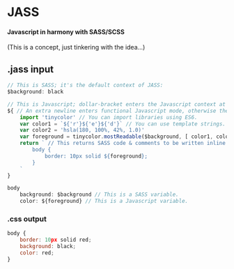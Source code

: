 # JASS
#### Javascript in harmony with SASS/SCSS

(This is a concept, just tinkering with the idea...)

## .jass input

```js
// This is SASS; it's the default context of JASS:
$background: black

// This is Javascript; dollar-bracket enters the Javascript context at any time:
${ // An extra newline enters functional Javascript mode, otherwise the value is treated as a variable.
	import 'tinycolor' // You can import libraries using ES6.
	var color1 = `${'r'}${'e'}${'d'}` // You can use template strings.
	var color2 = 'hsla(180, 100%, 42%, 1.0)'
	var foreground = tinycolor.mostReadable($background, [ color1, color2 ]) // You can use defined SASS variables in your Javascript.
	return ` // This returns SASS code & comments to be written inline.
		body {
			border: 10px solid ${foreground};
		}
	`
}

body
	background: $background // This is a SASS variable.
	color: ${foreground} // This is a Javascript variable.
```

### .css output
```js
body {
	border: 10px solid red;
	background: black;
	color: red;
}
```
